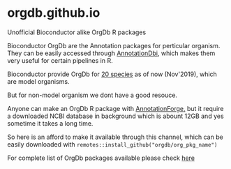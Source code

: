 # orgdb.github.io
Unofficial Bioconductor alike OrgDb R packages 

Bioconductor OrgDb are the Annotation packages for perticular organism. They can be easily accessed through [AnnotationDbi](https://bioconductor.org/packages/release/bioc/html/AnnotationDbi.html), which makes them very useful for certain pipelines in R.

Bioconductor provide OrgDb for [20 species](http://bioconductor.org/packages/release/BiocViews.html#___OrgDb) as of now (Nov'2019), which are model organisms.

But for non-model organism we dont have a good resouce.

Anyone can make an OrgDb R package with [AnnotationForge,](http://bioconductor.org/packages/release/bioc/html/AnnotationForge.html) but it require a downloaded NCBI database in background which is abount 12GB and yes sometime it takes a long time. 

So here is an afford to make it available through this channel, which can be easily downloaded with `remotes::install_github("orgdb/org_pkg_name")`

For complete list of OrgDb packages available please check [here](/orgdb_list.html) 
